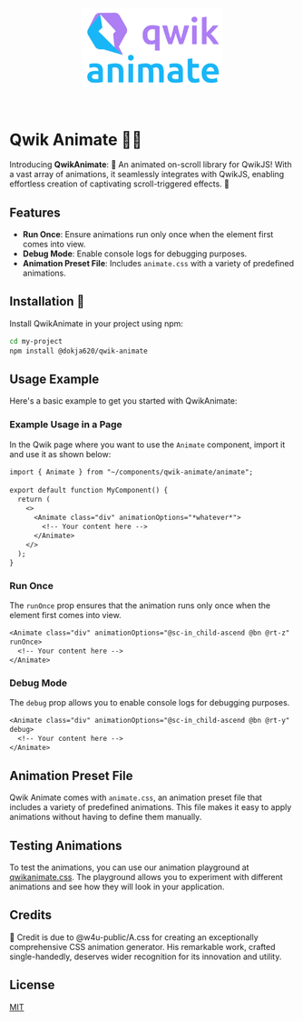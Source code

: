 <br>
  <p align="center">
    <img alt="Qwik Logo" width="250" src="https://github.com/Dokja620/qwik-animate/raw/master/logo.webp" />
  </p>
<br>

# Qwik Animate 🎨✨
Introducing **QwikAnimate**: 🌟 An animated on-scroll library for QwikJS! With a vast array of animations, it seamlessly integrates with QwikJS, enabling effortless creation of captivating scroll-triggered effects. 💫

## Features
- **Run Once**: Ensure animations run only once when the element first comes into view.
- **Debug Mode**: Enable console logs for debugging purposes.
- **Animation Preset File**: Includes `animate.css` with a variety of predefined animations.

## Installation 👀
Install QwikAnimate in your project using npm:

```sh
cd my-project
npm install @dokja620/qwik-animate
```

## Usage Example
Here's a basic example to get you started with QwikAnimate:

### Example Usage in a Page
In the Qwik page where you want to use the `Animate` component, import it and use it as shown below:

```tsx
import { Animate } from "~/components/qwik-animate/animate";

export default function MyComponent() {
  return (
    <>
      <Animate class="div" animationOptions="*whatever*">
        <!-- Your content here -->
      </Animate>
    </>
  );
}
```

### Run Once
The `runOnce` prop ensures that the animation runs only once when the element first comes into view.

```tsx
<Animate class="div" animationOptions="@sc-in_child-ascend @bn @rt-z" runOnce>
  <!-- Your content here -->
</Animate>
```

### Debug Mode
The `debug` prop allows you to enable console logs for debugging purposes.

```tsx
<Animate class="div" animationOptions="@sc-in_child-ascend @bn @rt-y" debug>
  <!-- Your content here -->
</Animate>
```

## Animation Preset File
Qwik Animate comes with `animate.css`, an animation preset file that includes a variety of predefined animations. This file makes it easy to apply animations without having to define them manually.

## Testing Animations
To test the animations, you can use our animation playground at [qwikanimate.css](https://qwikanimate.css). The playground allows you to experiment with different animations and see how they will look in your application.

## Credits
👏 Credit is due to @w4u-public/A.css for creating an exceptionally comprehensive CSS animation generator. His remarkable work, crafted single-handedly, deserves wider recognition for its innovation and utility.

## License
[MIT](https://choosealicense.com/licenses/mit/)